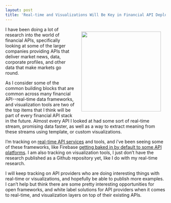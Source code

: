 ```yaml
---
layout: post
title: 'Real-time and Visualizations Will Be Key in Financial API Deployments'
---
```

<p><img style="padding: 15px;" src="https://s3.amazonaws.com/kinlane-productions/bw-icons/bw-market-graph.png" alt="" width="250" align="right" /></p>
<p>I have been doing a lot of research into the world of financial APIs, specifically looking at some of the larger companies providing APIs that deliver market news, data, corporate profiles, and other data that make markets go round.</p>
<p>As I consider some of the common building blocks that are common across many financial API--real-time data frameworks, and visualization tools are two of the top items that I think will be part of every financial API stack in the future. Almost every API I looked at had some sort of real-time stream, promising data faster, as well as a way to extract meaning from these streams using template, or custom visualizations.</p>
<p>I&rsquo;m tracking on <a href="http://realtime.apievangelist.com/">real-time API services</a> and tools, and i&rsquo;ve been seeing some of these frameworks, like Firebase <a href="http://apievangelist.com/2014/08/21/what-i-have-been-calling-api-trends-are-slowly-being-baked-into-api-operations/">getting baked in by default to some API platforms</a>. I am also tracking on visualization tools, I just don&rsquo;t have the research published as a Github repository yet, like I do with my real-time research.</p>
<p>I will keep tracking on API providers who are doing interesting things with real-time or visualizations, and hopefully be able to publish more examples. I can&rsquo;t help but think there are some pretty interesting opportunities for open frameworks, and white label solutions for API providers when it comes to real-time, and visualization layers on top of their existing APIs.</p>